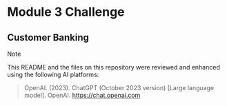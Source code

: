 # Module 3 Challenge
## Customer Banking
>[!Note]
>
>This README and the files on this repository were reviewed and enhanced using the following AI platforms:
>
>> OpenAI. (2023). ChatGPT (October 2023 version) [Large language model]. OpenAI. https://chat.openai.com
